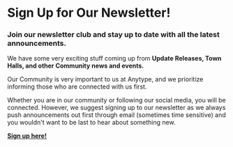 # Sign Up for Our Newsletter!

### Join our newsletter club and stay up to date with all the latest announcements.&#x20;

We have some very exciting stuff coming up from **Update Releases, Town Halls, and other Community news and events.**&#x20;

Our Community is very important to us at Anytype, and we prioritize informing those who are connected with us first.&#x20;

Whether you are in our community or following our social media, you will be connected. However, we suggest signing up to our newsletter as we always push announcements out first through email (sometimes time sensitive) and you wouldn't want to be last to hear about something new.

[**Sign up here!**](https://cdn.forms-content.sg-form.com/168cc8e2-00a0-11ee-b0fd-be5ac30cd062)

